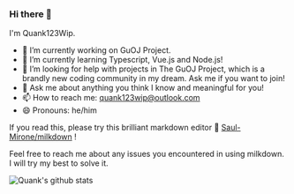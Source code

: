 ### Hi there 👋
I'm Quank123Wip.

- 🔭 I’m currently working on GuOJ Project.
- 🌱 I’m currently learning Typescript, Vue.js and Node.js!
- 🤔 I’m looking for help with projects in The GuOJ Project, which is a brandly new coding community in my dream. Ask me if you want to join!
- 💬 Ask me about anything you think I know and meaningful for you!
- 📫 How to reach me: quank123wip@outlook.com
- 😄 Pronouns: he/him

If you read this, please try this brilliant markdown editor 🥛 [Saul-Mirone/milkdown](https://github.com/Saul-Mirone/milkdown) !

Feel free to reach me about any issues you encountered in using milkdown. I will try my best to solve it.
<!--
**quank123wip/quank123wip** is a ✨ _special_ ✨ repository because its `README.md` (this file) appears on your GitHub profile.

Here are some ideas to get you started:

- 🔭 I’m currently working on ...
- 🌱 I’m currently learning ...
- 👯 I’m looking to collaborate on ...
- 🤔 I’m looking for help with ...
- 💬 Ask me about ...
- 📫 How to reach me: ...
- 😄 Pronouns: ...
- ⚡ Fun fact: ...
-->

![Quank's github stats](https://github-readme-stats.vercel.app/api?username=Quank123wip)
